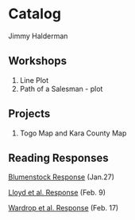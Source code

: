 # Catalog

Jimmy Halderman

## Workshops

1. Line Plot
2. Path of a Salesman - plot

## Projects 
1. Togo Map and Kara County Map

## Reading Responses

[Blumenstock Response](https://github.com/JimmyHalderman/workshop/blob/master/Blumenstock.md) (Jan.27)

[Lloyd et al. Response](https://github.com/JimmyHalderman/workshop/blob/master/Lloyd.md) (Feb. 9)

[Wardrop et al. Response](https://github.com/JimmyHalderman/workshop/blob/master/Lloyd.md) (Feb. 17)


